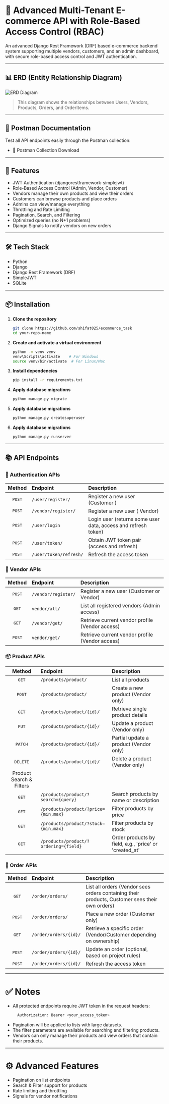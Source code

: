 # 🛒 Advanced Multi-Tenant E-commerce API with Role-Based Access Control (RBAC)

An advanced Django Rest Framework (DRF) based e-commerce backend system supporting multiple vendors, customers, and an admin dashboard, with secure role-based access control and JWT authentication.

---

## 📊 ERD (Entity Relationship Diagram)

![ERD Diagram](path/to/your/erd-image.png)

> This diagram shows the relationships between Users, Vendors, Products, Orders, and OrderItems.

---
## 📑 Postman Documentation
Test all API endpoints easily through the Postman collection:
- 🔗 Postman Collection Download
---

## 🚀 Features

- JWT Authentication (djangorestframework-simplejwt)
- Role-Based Access Control (Admin, Vendor, Customer)
- Vendors manage their own products and view their orders
- Customers can browse products and place orders
- Admins can view/manage everything
- Throttling and Rate Limiting
- Pagination, Search, and Filtering
- Optimized queries (no N+1 problems)
- Django Signals to notify vendors on new orders

---

## 🛠️ Tech Stack

- Python
- Django
- Django Rest Framework (DRF)
- SimpleJWT
- SQLite

---

## 📦 Installation

1. **Clone the repository**
   ```bash
   git clone https://github.com/shifat025/ecommerce_task
   cd your-repo-name
2. **Create and activate a virtual environment**
   ```bash
   python -m venv venv
   venv\Scripts\activate    # For Windows
   source venv/bin/activate  # For Linux/Mac
3. **Install dependencies**
   ```bash
   pip install -r requirements.txt
4. **Apply database migrations**
   ```bash
   python manage.py migrate
5. **Apply database migrations**
   ```bash
   python manage.py createsuperuser
6. **Apply database migrations**
   ```bash
   python manage.py runserver
---

## 📚 API Endpoints

### 🔐 Authentication APIs

| Method | Endpoint                   | Description                                 |
|:------:|:----------------------------|:--------------------------------------------|
| <kbd>POST</kbd> | `/user/register/`        | Register a new user (Customer )    |
| <kbd>POST</kbd> | `/vendor/register/`           | Register a new user ( Vendor) |
| <kbd>POST</kbd> | `/user/login`           | Login user (returns some user data, access and refresh token) |
| <kbd>POST</kbd> | `/user/token/`           | Obtain JWT token pair (access and refresh)  |
| <kbd>POST</kbd> | `/user/token/refresh/`   | Refresh the access token                   |

### 🏪 Vendor APIs
| Method | Endpoint                   | Description                                 |
|:------:|:----------------------------|:--------------------------------------------|
| <kbd>POST</kbd> | `/vendor/register/`        | Register a new user (Customer or Vendor)    |
| <kbd>GET</kbd> | `vendor/all/`           | List all registered vendors (Admin access) |
| <kbd>GET</kbd> | `/vendor/get/`           | Retrieve current vendor profile (Vendor access)  |
| <kbd>POST</kbd> | `vendor/get/`   | Retrieve current vendor profile (Vendor access)                   |

### 📦 Product APIs
| Method | Endpoint                   | Description                                 |
|:------:|:----------------------------|:--------------------------------------------|
| <kbd>GET</kbd> | `/products/product/`            | List all products    |
| <kbd>POST</kbd> | `/products/product/`           | Create a new product (Vendor only) |
| <kbd>GET</kbd> | `/products/product/{id}/`       | Retrieve single product details  |
| <kbd>PUT</kbd> | `/products/product/{id}/`       | Update a product (Vendor only)   |
| <kbd>PATCH</kbd> | `/products/product/{id}/`     | Partial update a product (Vendor only)  |
| <kbd>DELETE</kbd> | `/products/product/{id}/`    | Delete a product (Vendor only)  |
| Product Search & Filters |
| <kbd>GET</kbd> | `/products/product/?search={query}`      | Search products by name or description  |
| <kbd>GET</kbd> | `/products/product/?price={min,max}`      | Filter products by price  |
| <kbd>GET</kbd> | `/products/product/?stock={min,max}`      | Filter products by stock |
| <kbd>GET</kbd> | `/products/product/?ordering={field}`      | Order products by field, e.g., 'price' or 'created_at' |


### 🛒 Order APIs
| Method | Endpoint                   | Description                                 |
|:------:|:----------------------------|:--------------------------------------------|
| <kbd>GET</kbd> | `/order/orders/`        | List all orders (Vendor sees orders containing their products, Customer sees their own orders)    |
| <kbd>POST</kbd> | `/order/orders/`           | Place a new order (Customer only) |
| <kbd>GET</kbd> | `/order/orders/{id}/`           | Retrieve a specific order (Vendor/Customer depending on ownership)  |
| <kbd>POST</kbd> | `/order/orders/{id}/`   |Update an order (optional, based on project rules)                 |
| <kbd>POST</kbd> | `/order/orders/{id}/`   | Refresh the access token                   |

---
# ✅ Notes
- All protected endpoints require JWT token in the request headers:
   ```bash 
     Authorization: Bearer <your_access_token>

- Pagination will be applied to lists with large datasets.
- The filter parameters are available for searching and filtering products.
- Vendors can only manage their products and view orders that contain their products.



---

# ⚙️ Advanced Features
- Pagination on list endpoints
- Search & Filter support for products
- Rate limiting and throttling
- Signals for vendor notifications
